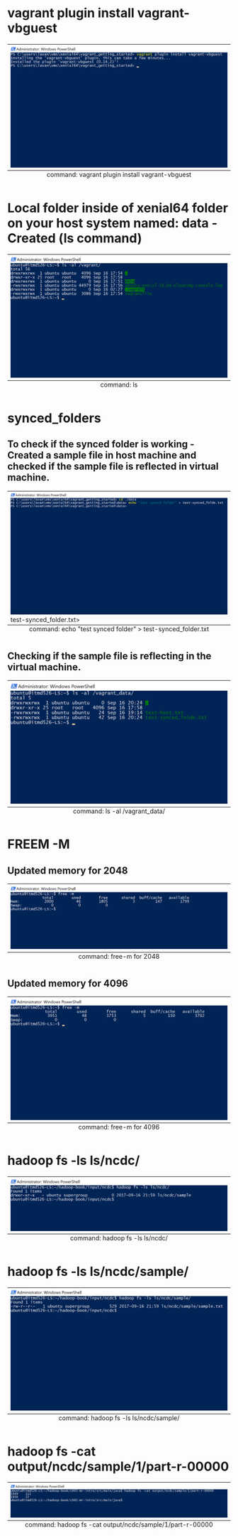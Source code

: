 # vagrant plugin install vagrant-vbguest  

<table class="image">
<caption align="bottom">command: vagrant plugin install vagrant-vbguest</caption>
<tr><td><img src=images/vagrant_plugin_install_vagrant_vbguest.png alt=command: vagrant plugin install vagrant-vbguest></td></tr>
</table>

# Local folder inside of xenial64 folder on your host system named: data -Created (ls command)  

<table class="image">
<caption align="bottom">command: ls</caption>
<tr><td><img src=images/ls_vagrant_data_folder.png alt=command: ls></td></tr>
</table>

# synced_folders 

## To check if the synced folder is working - Created a sample file in host machine and checked if the sample file is reflected in virtual machine.

<table class="image">
<caption align="bottom">command: echo "test synced folder" > test-synced_folder.txt</caption>
<tr><td><img src=images/host_system_creating_test_file_synced_folder.png alt=command: echo "test synced folder" > test-synced_folder.txt></td></tr>
</table>

## Checking if the sample file is reflecting in the virtual machine.

<table class="image">
<caption align="bottom">command: ls -al /vagrant_data/</caption>
<tr><td><img src=images/vm_system_synced_folder_output.png alt=command: ls -al /vagrant_data/></td></tr>
</table>

# FREEM -M  

## Updated memory for 2048

<table class="image">
<caption align="bottom">command: free-m for 2048</caption>
<tr><td><img src=images/2048free_m.PNG alt=command: free-m for 2048></td></tr>
</table>

## Updated memory for 4096

<table class="image">
<caption align="bottom">command: free-m for 4096</caption>
<tr><td><img src=images/free-m-4096.png alt=command: free-m for 4096></td></tr>
</table>

# hadoop fs -ls ls/ncdc/  

<table class="image">
<caption align="bottom">command: hadoop fs -ls ls/ncdc/ </caption>
<tr><td><img src=images/ls_ncdc.png alt=command: hadoop fs -ls ls/ncdc/ ></td></tr>
</table>

# hadoop fs -ls ls/ncdc/sample/  

<table class="image">
<caption align="bottom">command: hadoop fs -ls ls/ncdc/sample/ </caption>
<tr><td><img src=images/ls_ncdc_sample.png alt=command: hadoop fs -ls ls/ncdc/sample/ ></td></tr>
</table>

# hadoop fs -cat output/ncdc/sample/1/part-r-00000  

<table class="image">
<caption align="bottom">command: hadoop fs -cat output/ncdc/sample/1/part-r-00000 </caption>
<tr><td><img src=images/output_jar.png alt=command: hadoop fs -cat output/ncdc/sample/1/part-r-00000  ></td></tr>
</table>

